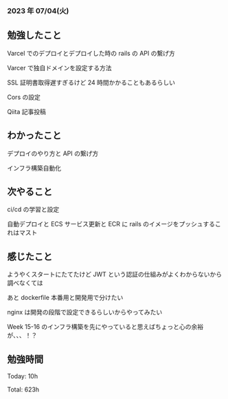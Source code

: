 ### 2023 年 07/04(火)

## 勉強したこと

Varcel でのデプロイとデプロイした時の rails の API の繋げ方

Varcer で独自ドメインを設定する方法

SSL 証明書取得遅すぎるけど 24 時間かかることもあるらしい

Cors の設定

Qiita 記事投稿

## わかったこと

デプロイのやり方と API の繋げ方

インフラ構築自動化

## 次やること

ci/cd の学習と設定

自動デプロイと ECS サービス更新と ECR に rails のイメージをプッシュするこれはマスト

## 感じたこと

ようやくスタートにたてたけど JWT という認証の仕組みがよくわからないから調べなくては

あと dockerfile 本番用と開発用で分けたい

nginx は開発の段階で設定できるらしいからやってみたい

Week 15-16 のインフラ構築を先にやっていると思えばちょっと心の余裕が、、、！？

## 勉強時間

Today: 10h

Total: 623h
